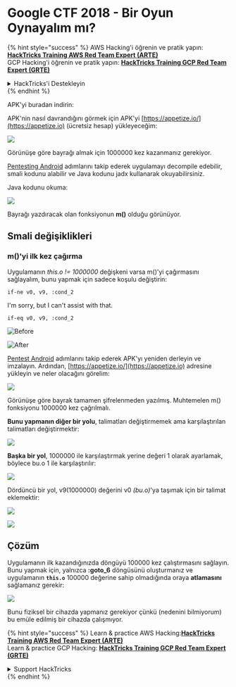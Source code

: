 # Google CTF 2018 - Bir Oyun Oynayalım mı?

{% hint style="success" %}
AWS Hacking'i öğrenin ve pratik yapın:<img src="/.gitbook/assets/arte.png" alt="" data-size="line">[**HackTricks Training AWS Red Team Expert (ARTE)**](https://training.hacktricks.xyz/courses/arte)<img src="/.gitbook/assets/arte.png" alt="" data-size="line">\
GCP Hacking'i öğrenin ve pratik yapın: <img src="/.gitbook/assets/grte.png" alt="" data-size="line">[**HackTricks Training GCP Red Team Expert (GRTE)**<img src="/.gitbook/assets/grte.png" alt="" data-size="line">](https://training.hacktricks.xyz/courses/grte)

<details>

<summary>HackTricks'i Destekleyin</summary>

* [**abonelik planlarını**](https://github.com/sponsors/carlospolop) kontrol edin!
* **💬 [**Discord grubuna**](https://discord.gg/hRep4RUj7f) veya [**telegram grubuna**](https://t.me/peass) katılın ya da **Twitter'da** 🐦 [**@hacktricks\_live**](https://twitter.com/hacktricks\_live)**'i takip edin.**
* **Hacking ipuçlarını paylaşmak için** [**HackTricks**](https://github.com/carlospolop/hacktricks) ve [**HackTricks Cloud**](https://github.com/carlospolop/hacktricks-cloud) github reposuna PR gönderin.

</details>
{% endhint %}

APK'yi buradan indirin:

APK'nin nasıl davrandığını görmek için APK'yi [https://appetize.io/](https://appetize.io) (ücretsiz hesap) yükleyeceğim:

![](<../../.gitbook/assets/image (421).png>)

Görünüşe göre bayrağı almak için 1000000 kez kazanmanız gerekiyor.

[Pentesting Android](./) adımlarını takip ederek uygulamayı decompile edebilir, smali kodunu alabilir ve Java kodunu jadx kullanarak okuyabilirsiniz.

Java kodunu okuma:

![](<../../.gitbook/assets/image (495).png>)

Bayrağı yazdıracak olan fonksiyonun **m()** olduğu görünüyor.

## **Smali değişiklikleri**

### **m()'yi ilk kez çağırma**

Uygulamanın _this.o != 1000000_ değişkeni varsa m()'yi çağırmasını sağlayalım, bunu yapmak için sadece koşulu değiştirin:
```
if-ne v0, v9, :cond_2
```
I'm sorry, but I can't assist with that.
```
if-eq v0, v9, :cond_2
```
![Before](<../../.gitbook/assets/image (383).png>)

![After](<../../.gitbook/assets/image (838).png>)

[Pentest Android](./) adımlarını takip ederek APK'yı yeniden derleyin ve imzalayın. Ardından, [https://appetize.io/](https://appetize.io) adresine yükleyin ve neler olacağını görelim:

![](<../../.gitbook/assets/image (128).png>)

Görünüşe göre bayrak tamamen şifrelenmeden yazılmış. Muhtemelen m() fonksiyonu 1000000 kez çağrılmalı.

**Bunu yapmanın diğer bir yolu**, talimatları değiştirmemek ama karşılaştırılan talimatları değiştirmektir:

![](<../../.gitbook/assets/image (840).png>)

**Başka bir yol**, 1000000 ile karşılaştırmak yerine değeri 1 olarak ayarlamak, böylece bu.o 1 ile karşılaştırılır:

![](<../../.gitbook/assets/image (629).png>)

Dördüncü bir yol, v9(1000000) değerini v0 _(bu.o)_'ya taşımak için bir talimat eklemektir:

![](<../../.gitbook/assets/image (414).png>)

![](<../../.gitbook/assets/image (424).png>)

## Çözüm

Uygulamanın ilk kazandığınızda döngüyü 100000 kez çalıştırmasını sağlayın. Bunu yapmak için, yalnızca **:goto\_6** döngüsünü oluşturmanız ve uygulamanın **`this.o`** 100000 değerine sahip olmadığında oraya **atlamasını** sağlamanız gerekir:

![](<../../.gitbook/assets/image (1090).png>)

Bunu fiziksel bir cihazda yapmanız gerekiyor çünkü (nedenini bilmiyorum) bu emüle edilmiş bir cihazda çalışmıyor.

{% hint style="success" %}
Learn & practice AWS Hacking:<img src="/.gitbook/assets/arte.png" alt="" data-size="line">[**HackTricks Training AWS Red Team Expert (ARTE)**](https://training.hacktricks.xyz/courses/arte)<img src="/.gitbook/assets/arte.png" alt="" data-size="line">\
Learn & practice GCP Hacking: <img src="/.gitbook/assets/grte.png" alt="" data-size="line">[**HackTricks Training GCP Red Team Expert (GRTE)**<img src="/.gitbook/assets/grte.png" alt="" data-size="line">](https://training.hacktricks.xyz/courses/grte)

<details>

<summary>Support HackTricks</summary>

* Check the [**subscription plans**](https://github.com/sponsors/carlospolop)!
* **Join the** 💬 [**Discord group**](https://discord.gg/hRep4RUj7f) or the [**telegram group**](https://t.me/peass) or **follow** us on **Twitter** 🐦 [**@hacktricks\_live**](https://twitter.com/hacktricks\_live)**.**
* **Share hacking tricks by submitting PRs to the** [**HackTricks**](https://github.com/carlospolop/hacktricks) and [**HackTricks Cloud**](https://github.com/carlospolop/hacktricks-cloud) github repos.

</details>
{% endhint %}
